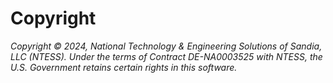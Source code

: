 # Copyright

*Copyright © 2024, National Technology & Engineering Solutions of
Sandia, LLC (NTESS). Under the terms of Contract DE-NA0003525 with
NTESS, the U.S. Government retains certain rights in this software.*
